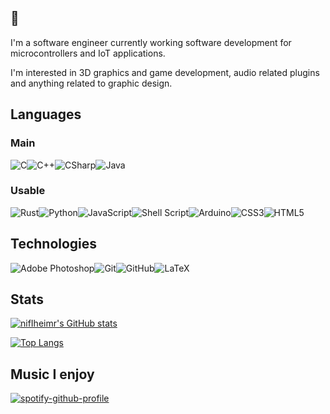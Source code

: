 ## 👋
I'm a software engineer currently working software development for microcontrollers and IoT applications.


I'm interested in 3D graphics and game development, audio related plugins and anything related to graphic design. 

## Languages
### Main
<img alt="C" src="https://img.shields.io/badge/c-%2300599C.svg?style=for-the-badge&logo=c&logoColor=white"/><img alt="C++" src="https://img.shields.io/badge/c++-%2300599C.svg?style=for-the-badge&logo=c%2B%2B&logoColor=white"/><img alt="CSharp" src="https://img.shields.io/badge/C%23-239120?style=for-the-badge&logo=c-sharp&logoColor=white"/><img alt="Java" src="https://img.shields.io/badge/java-%23ED8B00.svg?style=for-the-badge&logo=java&logoColor=white"/>


### Usable
<img alt="Rust" src="https://img.shields.io/badge/python-%2314354C.svg?style=for-the-badge&logo=rust&logoColor=white"/><img alt="Python" src="https://img.shields.io/badge/python-%2314354C.svg?style=for-the-badge&logo=python&logoColor=white"/><img alt="JavaScript" src="https://img.shields.io/badge/javascript-%23323330.svg?style=for-the-badge&logo=javascript&logoColor=%23F7DF1E"/><img alt="Shell Script" src="https://img.shields.io/badge/shell_script-%23121011.svg?style=for-the-badge&logo=gnu-bash&logoColor=white"/><img alt="Arduino" src="https://img.shields.io/badge/-Arduino-00979D?style=for-the-badge&logo=Arduino&logoColor=white"/><img alt="CSS3" src="https://img.shields.io/badge/css3-%231572B6.svg?style=for-the-badge&logo=css3&logoColor=white"/><img alt="HTML5" src="https://img.shields.io/badge/html5-%23E34F26.svg?style=for-the-badge&logo=html5&logoColor=white"/>

## Technologies
<img alt="Adobe Photoshop" src="https://img.shields.io/badge/adobephotoshop-%2331A8FF.svg?style=for-the-badge&logo=adobephotoshop&logoColor=white"/><img alt="Git" src="https://img.shields.io/badge/git-%23F05033.svg?style=for-the-badge&logo=git&logoColor=white"/><img alt="GitHub" src="https://img.shields.io/badge/github-%23121011.svg?style=for-the-badge&logo=github&logoColor=white"/><img alt="LaTeX" src="https://img.shields.io/badge/latex-%23008080.svg?style=for-the-badge&logo=latex&logoColor=white"/>

## Stats
[![nifIheimr's GitHub stats](https://github-readme-stats.vercel.app/api?username=nifIheimr&theme=radical)](https://github.com/anuraghazra/github-readme-stats)

[![Top Langs](https://github-readme-stats.vercel.app/api/top-langs/?username=nifIheimr&theme=radical)](https://github.com/anuraghazra/github-readme-stats)

## Music I enjoy
[![spotify-github-profile](https://spotify-github-profile.vercel.app/api/view?uid=_oathkeeper_&cover_image=true&theme=default)](https://spotify-github-profile.vercel.app/api/view?uid=_oathkeeper_&redirect=true)
